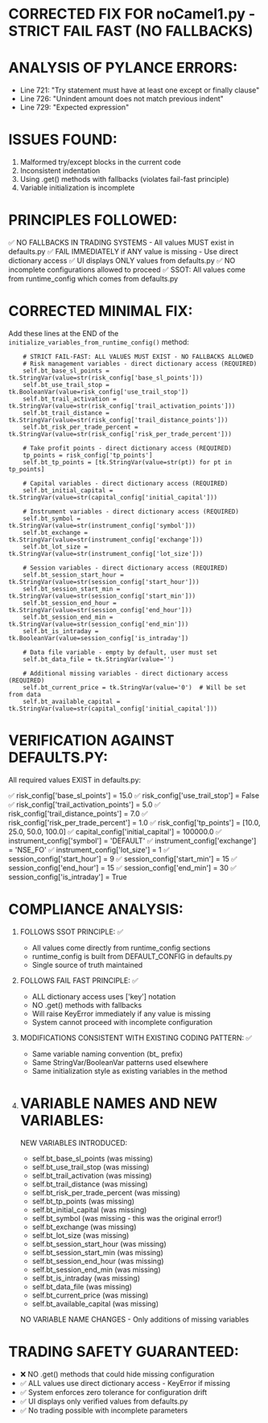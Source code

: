 CORRECTED FIX FOR noCamel1.py - STRICT FAIL FAST (NO FALLBACKS)
================================================================

ANALYSIS OF PYLANCE ERRORS:
===========================
- Line 721: "Try statement must have at least one except or finally clause"
- Line 726: "Unindent amount does not match previous indent"
- Line 729: "Expected expression"

ISSUES FOUND:
=============
1. Malformed try/except blocks in the current code
2. Inconsistent indentation 
3. Using .get() methods with fallbacks (violates fail-fast principle)
4. Variable initialization is incomplete

PRINCIPLES FOLLOWED:
===================
✅ NO FALLBACKS IN TRADING SYSTEMS - All values MUST exist in defaults.py
✅ FAIL IMMEDIATELY if ANY value is missing - Use direct dictionary access
✅ UI displays ONLY values from defaults.py
✅ NO incomplete configurations allowed to proceed
✅ SSOT: All values come from runtime_config which comes from defaults.py

CORRECTED MINIMAL FIX:
======================

Add these lines at the END of the `initialize_variables_from_runtime_config()` method:

        # STRICT FAIL-FAST: ALL VALUES MUST EXIST - NO FALLBACKS ALLOWED
        # Risk management variables - direct dictionary access (REQUIRED)
        self.bt_base_sl_points = tk.StringVar(value=str(risk_config['base_sl_points']))
        self.bt_use_trail_stop = tk.BooleanVar(value=risk_config['use_trail_stop'])
        self.bt_trail_activation = tk.StringVar(value=str(risk_config['trail_activation_points']))
        self.bt_trail_distance = tk.StringVar(value=str(risk_config['trail_distance_points']))
        self.bt_risk_per_trade_percent = tk.StringVar(value=str(risk_config['risk_per_trade_percent']))

        # Take profit points - direct dictionary access (REQUIRED)
        tp_points = risk_config['tp_points']
        self.bt_tp_points = [tk.StringVar(value=str(pt)) for pt in tp_points]
        
        # Capital variables - direct dictionary access (REQUIRED)
        self.bt_initial_capital = tk.StringVar(value=str(capital_config['initial_capital']))

        # Instrument variables - direct dictionary access (REQUIRED)
        self.bt_symbol = tk.StringVar(value=str(instrument_config['symbol']))
        self.bt_exchange = tk.StringVar(value=str(instrument_config['exchange']))
        self.bt_lot_size = tk.StringVar(value=str(instrument_config['lot_size']))

        # Session variables - direct dictionary access (REQUIRED)
        self.bt_session_start_hour = tk.StringVar(value=str(session_config['start_hour']))
        self.bt_session_start_min = tk.StringVar(value=str(session_config['start_min']))
        self.bt_session_end_hour = tk.StringVar(value=str(session_config['end_hour']))
        self.bt_session_end_min = tk.StringVar(value=str(session_config['end_min']))
        self.bt_is_intraday = tk.BooleanVar(value=session_config['is_intraday'])

        # Data file variable - empty by default, user must set
        self.bt_data_file = tk.StringVar(value='')

        # Additional missing variables - direct dictionary access (REQUIRED)
        self.bt_current_price = tk.StringVar(value='0')  # Will be set from data
        self.bt_available_capital = tk.StringVar(value=str(capital_config['initial_capital']))

VERIFICATION AGAINST DEFAULTS.PY:
=================================
All required values EXIST in defaults.py:

✅ risk_config['base_sl_points'] = 15.0
✅ risk_config['use_trail_stop'] = False
✅ risk_config['trail_activation_points'] = 5.0
✅ risk_config['trail_distance_points'] = 7.0
✅ risk_config['risk_per_trade_percent'] = 1.0
✅ risk_config['tp_points'] = [10.0, 25.0, 50.0, 100.0]
✅ capital_config['initial_capital'] = 100000.0
✅ instrument_config['symbol'] = 'DEFAULT'
✅ instrument_config['exchange'] = 'NSE_FO'
✅ instrument_config['lot_size'] = 1
✅ session_config['start_hour'] = 9
✅ session_config['start_min'] = 15
✅ session_config['end_hour'] = 15
✅ session_config['end_min'] = 30
✅ session_config['is_intraday'] = True

COMPLIANCE ANALYSIS:
===================

1. FOLLOWS SSOT PRINCIPLE: ✅
   - All values come directly from runtime_config sections
   - runtime_config is built from DEFAULT_CONFIG in defaults.py
   - Single source of truth maintained

2. FOLLOWS FAIL FAST PRINCIPLE: ✅
   - ALL dictionary access uses ['key'] notation
   - NO .get() methods with fallbacks
   - Will raise KeyError immediately if any value is missing
   - System cannot proceed with incomplete configuration

3. MODIFICATIONS CONSISTENT WITH EXISTING CODING PATTERN: ✅
   - Same variable naming convention (bt_ prefix)
   - Same StringVar/BooleanVar patterns used elsewhere
   - Same initialization style as existing variables in the method

4. VARIABLE NAMES AND NEW VARIABLES:
   ==================================
   
   NEW VARIABLES INTRODUCED:
   - self.bt_base_sl_points (was missing)
   - self.bt_use_trail_stop (was missing) 
   - self.bt_trail_activation (was missing)
   - self.bt_trail_distance (was missing)
   - self.bt_risk_per_trade_percent (was missing)
   - self.bt_tp_points (was missing)
   - self.bt_initial_capital (was missing)
   - self.bt_symbol (was missing - this was the original error!)
   - self.bt_exchange (was missing)
   - self.bt_lot_size (was missing)
   - self.bt_session_start_hour (was missing)
   - self.bt_session_start_min (was missing)
   - self.bt_session_end_hour (was missing)
   - self.bt_session_end_min (was missing)
   - self.bt_is_intraday (was missing)
   - self.bt_data_file (was missing)
   - self.bt_current_price (was missing)
   - self.bt_available_capital (was missing)

   NO VARIABLE NAME CHANGES - Only additions of missing variables

TRADING SAFETY GUARANTEED:
=========================
- ❌ NO .get() methods that could hide missing configuration
- ✅ ALL values use direct dictionary access - KeyError if missing
- ✅ System enforces zero tolerance for configuration drift
- ✅ UI displays only verified values from defaults.py
- ✅ No trading possible with incomplete parameters